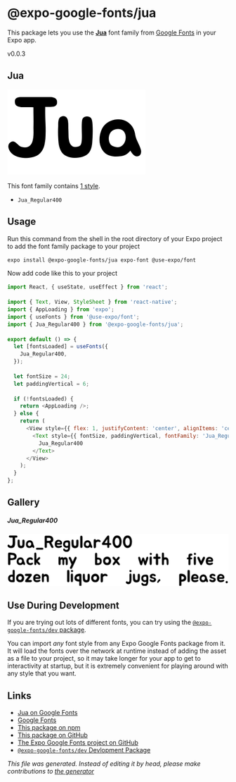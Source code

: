 # @expo-google-fonts/jua

This package lets you use the [**Jua**](https://fonts.google.com/specimen/Jua) font family from [Google Fonts](https://fonts.google.com/) in your Expo app.

v0.0.3

## Jua

![Jua](./font-family.png)

This font family contains [1 style](#gallery).

- `Jua_Regular400`

## Usage

Run this command from the shell in the root directory of your Expo project to add the font family package to your project
```sh
expo install @expo-google-fonts/jua expo-font @use-expo/font
```

Now add code like this to your project
```js
import React, { useState, useEffect } from 'react';

import { Text, View, StyleSheet } from 'react-native';
import { AppLoading } from 'expo';
import { useFonts } from '@use-expo/font';
import { Jua_Regular400 } from '@expo-google-fonts/jua';

export default () => {
  let [fontsLoaded] = useFonts({
    Jua_Regular400,
  });

  let fontSize = 24;
  let paddingVertical = 6;

  if (!fontsLoaded) {
    return <AppLoading />;
  } else {
    return (
      <View style={{ flex: 1, justifyContent: 'center', alignItems: 'center' }}>
        <Text style={{ fontSize, paddingVertical, fontFamily: 'Jua_Regular400' }}>
          Jua_Regular400
        </Text>
      </View>
    );
  }
};

```

## Gallery

##### Jua_Regular400
![Jua_Regular400](./6e140114334d538cd7aba3f5c53621623e62b941efa1a0fd2aa8d5dbea4c61e1.ttf.png)


## Use During Development

If you are trying out lots of different fonts, you can try using the [`@expo-google-fonts/dev` package](https://github.com/expo/google-fonts/tree/master/font-packages/dev#readme).

You can import *any* font style from any Expo Google Fonts package from it. It will load the fonts
over the network at runtime instead of adding the asset as a file to your project, so it may take longer
for your app to get to interactivity at startup, but it is extremely convenient
for playing around with any style that you want.

## Links

- [Jua on Google Fonts](https://fonts.google.com/specimen/Jua)
- [Google Fonts](https://fonts.google.com/)
- [This package on npm](https://www.npmjs.com/package/@expo-google-fonts/jua)
- [This package on GitHub](https://github.com/expo/google-fonts/tree/master/font-packages/jua)
- [The Expo Google Fonts project on GitHub](https://github.com/expo/google-fonts)
- [`@expo-google-fonts/dev` Devlopment Package](https://github.com/expo/google-fonts/tree/master/font-packages/dev)


*This file was generated. Instead of editing it by head, please make contributions to [the generator](https://github.com/expo/google-fonts/tree/master/packages/generator)*
